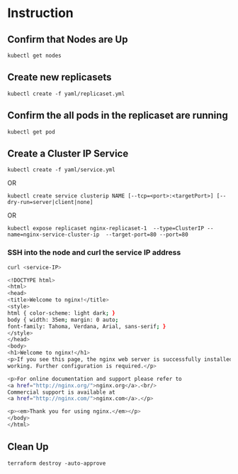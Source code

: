 # Instruction

## Confirm that Nodes are Up

`kubectl get nodes`

## Create new replicasets

`kubectl create -f yaml/replicaset.yml`

## Confirm the all pods in the replicaset are running

`kubectl get pod`

## Create a Cluster IP Service

`kubectl create -f yaml/service.yml`

OR

`kubectl create service clusterip NAME [--tcp=<port>:<targetPort>] [--dry-run=server|client|none]`

OR

`kubectl expose replicaset nginx-replicaset-1  --type=ClusterIP --name=nginx-service-cluster-ip  --target-port=80 --port=80`

### SSH into the node and curl the service IP address

```bash
curl <service-IP>

<!DOCTYPE html>
<html>
<head>
<title>Welcome to nginx!</title>
<style>
html { color-scheme: light dark; }
body { width: 35em; margin: 0 auto;
font-family: Tahoma, Verdana, Arial, sans-serif; }
</style>
</head>
<body>
<h1>Welcome to nginx!</h1>
<p>If you see this page, the nginx web server is successfully installed and
working. Further configuration is required.</p>

<p>For online documentation and support please refer to
<a href="http://nginx.org/">nginx.org</a>.<br/>
Commercial support is available at
<a href="http://nginx.com/">nginx.com</a>.</p>

<p><em>Thank you for using nginx.</em></p>
</body>
</html>
```

## Clean Up

`terraform destroy -auto-approve`
